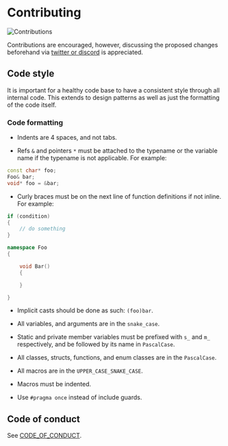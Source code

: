 # Contributing

![Contributions](https://img.shields.io/badge/contributions-open-green)

Contributions are encouraged, however, discussing the proposed changes beforehand via [twitter or discord](https://github.com/VertexEngine/VertexEngine#support) is appreciated.

## Code style

It is important for a healthy code base to have a consistent style through all internal code. This extends to design patterns as well as just the formatting of the code itself.

### Code formatting
* Indents are 4 spaces, and not tabs.

* Refs `&` and pointers `*` must be attached to the typename or the variable name if the typename is not applicable. For example:

```cpp
const char* foo;
Foo& bar;
void* foo = &bar;
```

* Curly braces must be on the next line of function definitions if not inline. For example:

```cpp
if (condition)
{
    // do something
}

namespace Foo
{

    void Bar()
    {

    }

}
```

* Implicit casts should be done as such: `(foo)bar`.

* All variables, and arguments are in the `snake_case`.

* Static and private member variables must be prefixed with `s_` and `m_` respectively, and be followed by its name in `PascalCase`.

* All classes, structs, functions, and enum classes are in the `PascalCase`.

* All macros are in the `UPPER_CASE_SNAKE_CASE`.

* Macros must be indented.

* Use `#pragma once` instead of include guards.

## Code of conduct
See [CODE_OF_CONDUCT](CODE_OF_CONDUCT.md).
